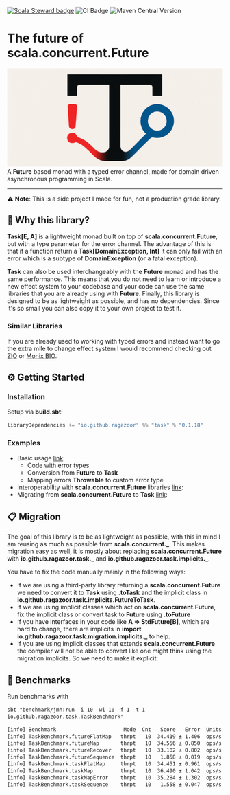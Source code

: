 [![Scala Steward badge](https://img.shields.io/badge/Scala_Steward-helping-blue.svg?style=flat&logo=data:image/png;base64,iVBORw0KGgoAAAANSUhEUgAAAA4AAAAQCAMAAAARSr4IAAAAVFBMVEUAAACHjojlOy5NWlrKzcYRKjGFjIbp293YycuLa3pYY2LSqql4f3pCUFTgSjNodYRmcXUsPD/NTTbjRS+2jomhgnzNc223cGvZS0HaSD0XLjbaSjElhIr+AAAAAXRSTlMAQObYZgAAAHlJREFUCNdNyosOwyAIhWHAQS1Vt7a77/3fcxxdmv0xwmckutAR1nkm4ggbyEcg/wWmlGLDAA3oL50xi6fk5ffZ3E2E3QfZDCcCN2YtbEWZt+Drc6u6rlqv7Uk0LdKqqr5rk2UCRXOk0vmQKGfc94nOJyQjouF9H/wCc9gECEYfONoAAAAASUVORK5CYII=)](https://scala-steward.org) ![CI Badge](https://github.com/ragazoor/typed-future/workflows/CI/badge.svg) ![Maven Central Version](https://img.shields.io/maven-central/v/io.github.ragazoor/task_2.13)
# The future of scala.concurrent.Future
![logo.png](logo.png)
A **Future** based monad with a typed error channel, made for domain driven asynchronous programming in Scala.
___
⚠️ **Note**: This is a side project I made for fun, not a production grade library.
## 🧰 Why this library?

**Task[E, A]** is a lightweight monad built on top of **scala.concurrent.Future**, but with a type parameter for the 
error channel. The advantage of this is that if a function return a **Task[DomainException, Int]** it can only fail
with an error which is a subtype of **DomainException** (or a fatal exception). 

**Task** can also be used interchangeably with the **Future** monad and has the same performance. 
This means that you do not need to learn or introduce a new effect system to your codebase and your code 
can use the same libraries that you are already using with **Future**. Finally, this library is designed to be as
lightweight as possible, and has no dependencies. Since it's so small you can also copy it to your own project to test it.

### Similar Libraries
If you are already used to working with typed errors and instead want to go the extra mile to
change effect system I would recommend checking out [ZIO](https://zio.dev/overview/getting-started)
or [Monix BIO](https://bio.monix.io/docs/introduction).

## ⚙️ Getting Started
### Installation
Setup via **build.sbt**:

```sbt
libraryDependencies += "io.github.ragazoor" %% "task" % "0.1.18"
```

### Examples

- Basic usage [link](examples/src/main/scala/io/github/ragazoor/task/examples/basic/BasicMain.scala):
  - Code with error types 
  - Conversion from **Future** to **Task**
  - Mapping errors **Throwable** to custom error type
- Interoperability with **scala.concurrent.Future** libraries [link](examples/src/main/scala/io/github/ragazoor/task/examples/interop/InteropMain.scala):
- Migrating from **scala.concurrent.Future** to **Task** [link](examples/src/main/scala/io/github/ragazoor/task/examples/migration/MigrationExample.scala):

## 📋 Migration

The goal of this library is to be as lightweight as possible, with this in mind I am reusing as much as possible
from **scala.concurrent._**. This makes migration easy as well, it is mostly about replacing 
**scala.concurrent.Future** with **io.github.ragazoor.task._** and **io.github.ragazoor.task.implicits._**.

You have to fix the code manually mainly in the following ways:

- If we are using a third-party library returning a **scala.concurrent.Future**
  we need to convert it to **Task** using **.toTask** and the implicit class in
  **io.github.ragazoor.task.implicits.FutureToTask**.
- If we are using implicit classes which act on **scala.concurrent.Future**, fix the 
  implicit class or convert task to **Future** using **.toFuture**
- If you have interfaces in your code like **A => StdFuture[B]**, which are hard to change,
  there are implicits in **import io.github.ragazoor.task.migration.implicits._** to help.
- If you are using implicit classes that extends **scala.concurrent.Future**
  the compiler will not be able to convert
  like one might think using the migration implicits. So we need to make
  it explicit:

## 🚀 Benchmarks
Run benchmarks with
```shell
sbt "benchmark/jmh:run -i 10 -wi 10 -f 1 -t 1 io.github.ragazoor.task.TaskBenchmark"
```

```text
[info] Benchmark                      Mode  Cnt   Score   Error  Units
[info] TaskBenchmark.futureFlatMap   thrpt   10  34.419 ± 1.406  ops/s
[info] TaskBenchmark.futureMap       thrpt   10  34.556 ± 0.850  ops/s
[info] TaskBenchmark.futureRecover   thrpt   10  33.102 ± 0.802  ops/s
[info] TaskBenchmark.futureSequence  thrpt   10   1.858 ± 0.019  ops/s
[info] TaskBenchmark.taskFlatMap     thrpt   10  34.451 ± 0.961  ops/s
[info] TaskBenchmark.taskMap         thrpt   10  36.490 ± 1.042  ops/s
[info] TaskBenchmark.taskMapError    thrpt   10  35.284 ± 1.302  ops/s
[info] TaskBenchmark.taskSequence    thrpt   10   1.558 ± 0.047  ops/s
```
